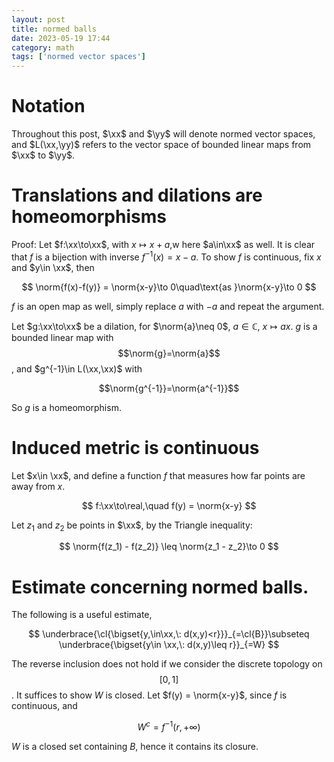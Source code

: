 ```yaml
---
layout: post
title: normed balls
date: 2023-05-19 17:44
category: math
tags: ['normed vector spaces']
---
```

# Notation
Throughout this post, $\xx$ and $\yy$ will denote normed vector spaces, and $L(\xx,\yy)$ refers to the vector space of bounded linear maps from $\xx$ to $\yy$.

# Translations and dilations are homeomorphisms
Proof: Let $f:\xx\to\xx$, with $x\mapsto x + a$,w here $a\in\xx$ as well. It is clear that $f$ is a bijection with inverse $f^{-1}(x) = x-a$. To show $f$ is continuous, fix $x$ and $y\in \xx$, then

$$
\norm{f(x)-f(y)} = \norm{x-y}\to 0\quad\text{as }\norm{x-y}\to 0 
$$

$f$ is an open map as well, simply replace $a$ with $-a$ and repeat the argument. 

Let $g:\xx\to\xx$ be a dilation, for $\norm{a}\neq 0$, $a\in\mathbb{C}$, $x\mapsto ax$. $g$ is a bounded linear map with $$\norm{g}=\norm{a}$$, and $g^{-1}\in L(\xx,\xx)$ with 

$$\norm{g^{-1}}=\norm{a^{-1}}$$

So $g$ is a homeomorphism.


# Induced metric is continuous
Let $x\in \xx$, and define a function $f$ that measures how far points are away from $x$.

$$
f:\xx\to\real,\quad f(y) = \norm{x-y}
$$

Let $z_1$ and $z_2$ be points in $\xx$, by the Triangle inequality:

$$
\norm{f(z_1) - f(z_2)} \leq \norm{z_1 - z_2}\to 0
$$

# Estimate concerning normed balls.
The following is a useful estimate,

$$
    \underbrace{\cl{\bigset{y,\in\xx,\: d(x,y)<r}}}_{=\cl{B}}\subseteq \underbrace{\bigset{y\in \xx,\: d(x,y)\leq r}}_{=W}
$$

The reverse inclusion does not hold if we consider the discrete topology on $$ [0,1] $$. It suffices to show $W$ is closed. Let $f(y) = \norm{x-y}$, since $f$ is continuous, and 

$$
W^c = f^{-1}(r,+\infty)
$$

$W$ is a closed set containing $B$, hence it contains its closure.

